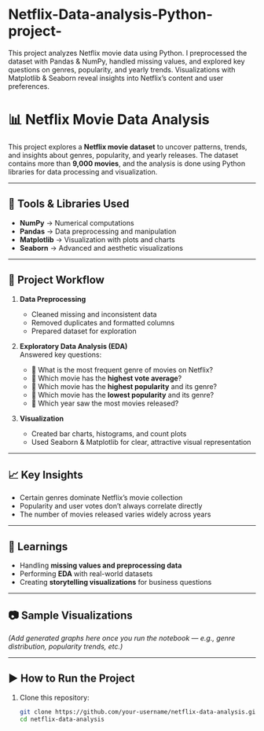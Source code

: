 # Netflix-Data-analysis-Python-project-
This project analyzes Netflix movie data using Python. I preprocessed the dataset with Pandas &amp; NumPy, handled missing values, and explored key questions on genres, popularity, and yearly trends. Visualizations with Matplotlib &amp; Seaborn reveal insights into Netflix’s content and user preferences.
# 📊 Netflix Movie Data Analysis  

This project explores a **Netflix movie dataset** to uncover patterns, trends, and insights about genres, popularity, and yearly releases. The dataset contains more than **9,000 movies**, and the analysis is done using Python libraries for data processing and visualization.  

---

## 🔧 Tools & Libraries Used  
- **NumPy** → Numerical computations  
- **Pandas** → Data preprocessing and manipulation  
- **Matplotlib** → Visualization with plots and charts  
- **Seaborn** → Advanced and aesthetic visualizations  

---

## 📂 Project Workflow  
1. **Data Preprocessing**  
   - Cleaned missing and inconsistent data  
   - Removed duplicates and formatted columns  
   - Prepared dataset for exploration  

2. **Exploratory Data Analysis (EDA)**  
   Answered key questions:  
   - 📌 What is the most frequent genre of movies on Netflix?  
   - 📌 Which movie has the **highest vote average**?  
   - 📌 Which movie has the **highest popularity** and its genre?  
   - 📌 Which movie has the **lowest popularity** and its genre?  
   - 📌 Which year saw the most movies released?  

3. **Visualization**  
   - Created bar charts, histograms, and count plots  
   - Used Seaborn & Matplotlib for clear, attractive visual representation  

---

## 📈 Key Insights  
- Certain genres dominate Netflix’s movie collection  
- Popularity and user votes don’t always correlate directly  
- The number of movies released varies widely across years  

---

## 🚀 Learnings  
- Handling **missing values and preprocessing data**  
- Performing **EDA** with real-world datasets  
- Creating **storytelling visualizations** for business questions  

---

## 📷 Sample Visualizations  
*(Add generated graphs here once you run the notebook — e.g., genre distribution, popularity trends, etc.)*  

---

## ▶️ How to Run the Project  
1. Clone this repository:  
   ```bash
   git clone https://github.com/your-username/netflix-data-analysis.git
   cd netflix-data-analysis
